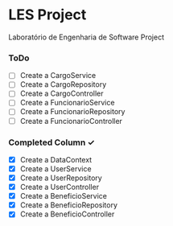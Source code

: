 # LES Project
Laboratório de Engenharia de Software Project

### ToDo
- [ ] Create a CargoService
- [ ] Create a CargoRepository
- [ ] Create a CargoController
- [ ] Create a FuncionarioService
- [ ] Create a FuncionarioRepository
- [ ] Create a FuncionarioController

### Completed Column ✓
- [x] Create a DataContext
- [x] Create a UserService
- [x] Create a UserRepository
- [x] Create a UserController
- [x] Create a BeneficioService
- [x] Create a BeneficioRepository
- [x] Create a BeneficioController
